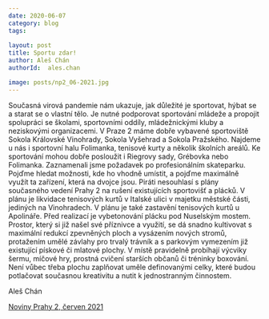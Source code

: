 ```yaml
---
date: 2020-06-07
category: blog
tags:
    
layout: post
title: Sportu zdar!
author: Aleš Chán
authorId:  ales.chan

image: posts/np2_06-2021.jpg
---
```


Současná virová pandemie nám ukazuje, jak důležité je sportovat, hýbat se a starat se o vlastní tělo. Je nutné podporovat sportování mládeže a propojit spolupráci se školami, sportovními oddíly, mládežnickými kluby a neziskovými organizacemi. V Praze 2 máme dobře vybavené sportoviště Sokola Královské Vinohrady, Sokola Vyšehrad a Sokola Pražského. Najdeme u nás i sportovní halu Folimanka, tenisové kurty a několik školních areálů. Ke sportování mohou dobře posloužit i Riegrovy sady, Grébovka nebo Folimanka. Zaznamenali jsme požadavek po profesionálním skateparku. Pojďme hledat možnosti, kde ho vhodně umístit, a pojďme maximálně využít ta zařízení, která na dvojce jsou. Piráti nesouhlasí s plány současného vedení Prahy 2 na rušení existujících sportovišť a plácků. V plánu je likvidace tenisových kurtů v Italské ulici v majetku městské části, jediných na Vinohradech. V plánu je také zastavění tenisových kurtů u Apolináře. Před realizací je vybetonování plácku pod Nuselským mostem. Prostor, který si již našel své příznivce a využití, se dá snadno kultivovat s maximální redukcí zpevněných ploch a vysázením nových stromů, protažením umělé závlahy pro trvalý trávník a s parkovým vymezením již existující pískové či mlatové plochy. V místě pravidelně probíhají výcviky šermu, míčové hry, prostná cvičení starších občanů či tréninky boxování. Není vůbec třeba plochu zaplňovat uměle definovanými celky, které budou potlačovat současnou kreativitu a nutit k jednostranným činnostem.

Aleš Chán

[Noviny Prahy 2, červen 2021](https://praha2.cz/file/uuw1/06-2021-PRAHA-NOVINY-WEB.pdf)
